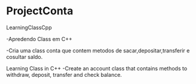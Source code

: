 # ProjectConta
LearningClassCpp

-Apredendo Class em C++

-Cria uma class conta que contem metodos de sacar,depositar,transferir e cosultar saldo.

Learning Class in C++
-Create an account class that contains methods to withdraw, deposit, transfer and check balance.
